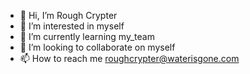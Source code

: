 - 👋 Hi, I’m Rough Crypter
- 👀 I’m interested in myself
- 🌱 I’m currently learning my_team
- 💞️ I’m looking to collaborate on myself
- 📫 How to reach me roughcrypter@waterisgone.com


<!---
roughcrypter786/roughcrypter786 is a ✨ special ✨ repository because its `README.md` (this file) appears on your GitHub profile.
You can click the Preview link to take a look at your changes.
--->
